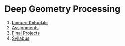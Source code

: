 # Deep Geometry Processing

1. [Lecture Schedule](lectures)
2. [Assignments](assignments)
3. [Final Projects](project)
4. [Syllabus](https://cs.gmu.edu/media/syllabi/Fall2020/CS_795LienJ001.html)
